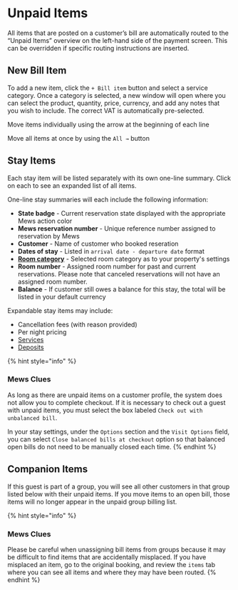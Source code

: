 # Unpaid Items

All items that are posted on a customer’s bill are automatically routed to the “Unpaid Items” overview on the left-hand side of the payment screen. This can be overridden if specific routing instructions are inserted.

## New Bill Item

To add a new item, click the `+ Bill item` button and select a service category. Once a category is selected, a new window will open where you can select the product, quantity, price, currency, and add any notes that you wish to include. The correct VAT is automatically pre-selected.

Move items individually using the arrow at the beginning of each line

Move all items at once by using the `All →` button

## Stay Items

Each stay item will be listed separately with its own one-line summary. Click on each to see an expanded list of all items.

One-line stay summaries will each include the following information:

* **State badge** - Current reservation state displayed with the appropriate Mews action color
* **Mews reservation number** - Unique reference number assigned to reservation by Mews
* **Customer** - Name of customer who booked reseration
* **Dates of stay** - Listed in `arrival date - departure date` format
* [**Room category**](https://mews-systems.gitbook.io/guide/commander/settings/space-configuration-settings/room-categories) - Selected room category as to your property's settings
* **Room number** - Assigned room number for past and current reservations. Please note that canceled reservations will not have an assigned room number. 
* **Balance** - If customer still owes a balance for this stay, the total will be listed in your default currency

Expandable stay items may include:

* Cancellation fees \(with reason provided\)
* Per night pricing
* [Services](https://mews-systems.gitbook.io/guide/commander/settings/sales-settings/services)
* [Deposits](https://mews-systems.gitbook.io/guide/commander/profiles/customer-profile/billing/deposits)

{% hint style="info" %}
### Mews Clues

As long as there are unpaid items on a customer profile, the system does not allow you to complete checkout. If it is necessary to check out a guest with unpaid items, you must select the box labeled `Check out with unbalanced bill`.

In your stay settings, under the `Options` section and the `Visit Options` field, you can select `Close balanced bills at checkout` option so that balanced open bills do not need to be manually closed each time.
{% endhint %}

## Companion Items

If this guest is part of a group, you will see all other customers in that group listed below with their unpaid items. If you move items to an open bill, those items will no longer appear in the unpaid group billing list.

{% hint style="info" %}
### Mews Clues

Please be careful when unassigning bill items from groups because it may be difficult to find items that are accidentally misplaced. If you have misplaced an item, go to the original booking, and review the `items` tab where you can see all items and where they may have been routed.
{% endhint %}

